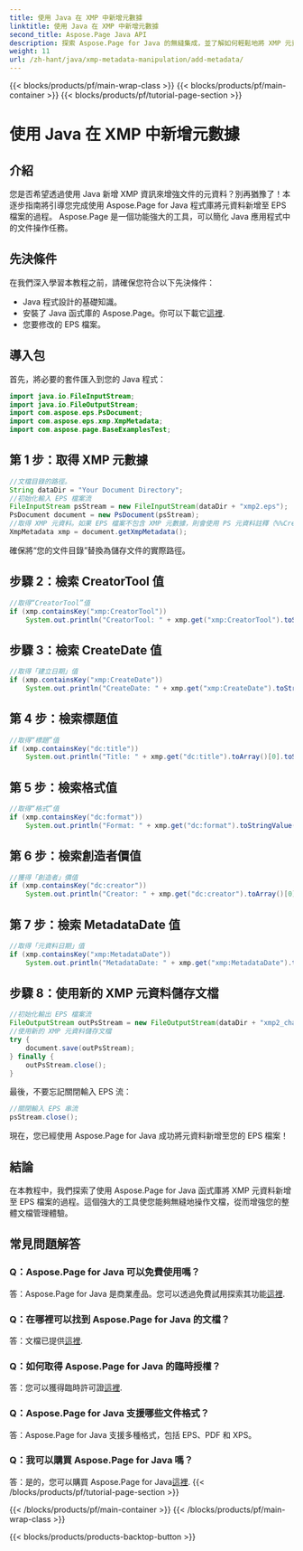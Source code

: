 ```yaml
---
title: 使用 Java 在 XMP 中新增元數據
linktitle: 使用 Java 在 XMP 中新增元數據
second_title: Aspose.Page Java API
description: 探索 Aspose.Page for Java 的無縫集成，並了解如何輕鬆地將 XMP 元資料新增至 EPS 檔案。立即提升您的文件管理等級！
weight: 11
url: /zh-hant/java/xmp-metadata-manipulation/add-metadata/
---
```


{{< blocks/products/pf/main-wrap-class >}}
{{< blocks/products/pf/main-container >}}
{{< blocks/products/pf/tutorial-page-section >}}

# 使用 Java 在 XMP 中新增元數據

## 介紹
您是否希望透過使用 Java 新增 XMP 資訊來增強文件的元資料？別再猶豫了！本逐步指南將引導您完成使用 Aspose.Page for Java 程式庫將元資料新增至 EPS 檔案的過程。 Aspose.Page 是一個功能強大的工具，可以簡化 Java 應用程式中的文件操作任務。
## 先決條件
在我們深入學習本教程之前，請確保您符合以下先決條件：
- Java 程式設計的基礎知識。
- 安裝了 Java 函式庫的 Aspose.Page。你可以下載它[這裡](https://releases.aspose.com/page/java/).
- 您要修改的 EPS 檔案。
## 導入包
首先，將必要的套件匯入到您的 Java 程式：
```java
import java.io.FileInputStream;
import java.io.FileOutputStream;
import com.aspose.eps.PsDocument;
import com.aspose.eps.xmp.XmpMetadata;
import com.aspose.page.BaseExamplesTest;
```
## 第 1 步：取得 XMP 元數據
```java
//文檔目錄的路徑。
String dataDir = "Your Document Directory";
//初始化輸入 EPS 檔案流
FileInputStream psStream = new FileInputStream(dataDir + "xmp2.eps");
PsDocument document = new PsDocument(psStream);
//取得 XMP 元資料。如果 EPS 檔案不包含 XMP 元數據，則會使用 PS 元資料註釋（%%Creator、%%CreateDate、%%Title 等）中的值建立新文件
XmpMetadata xmp = document.getXmpMetadata();
```
確保將“您的文件目錄”替換為儲存文件的實際路徑。

## 步驟 2：檢索 CreatorTool 值
```java
//取得“CreatorTool”值
if (xmp.containsKey("xmp:CreatorTool"))
    System.out.println("CreatorTool: " + xmp.get("xmp:CreatorTool").toStringValue());
```
## 步驟 3：檢索 CreateDate 值
```java
//取得「建立日期」值
if (xmp.containsKey("xmp:CreateDate"))
    System.out.println("CreateDate: " + xmp.get("xmp:CreateDate").toStringValue());
```
## 第 4 步：檢索標題值
```java
//取得“標題”值
if (xmp.containsKey("dc:title"))
    System.out.println("Title: " + xmp.get("dc:title").toArray()[0].toStringValue());
```
## 第 5 步：檢索格式值
```java
//取得“格式”值
if (xmp.containsKey("dc:format"))
    System.out.println("Format: " + xmp.get("dc:format").toStringValue());
```
## 第 6 步：檢索創造者價值
```java
//獲得「創造者」價值
if (xmp.containsKey("dc:creator"))
    System.out.println("Creator: " + xmp.get("dc:creator").toArray()[0].toStringValue());
```
## 第 7 步：檢索 MetadataDate 值
```java
//取得「元資料日期」值
if (xmp.containsKey("xmp:MetadataDate"))
    System.out.println("MetadataDate: " + xmp.get("xmp:MetadataDate").toStringValue());
```
## 步驟 8：使用新的 XMP 元資料儲存文檔
```java
//初始化輸出 EPS 檔案流
FileOutputStream outPsStream = new FileOutputStream(dataDir + "xmp2_changed.eps");
//使用新的 XMP 元資料儲存文檔
try {			
    document.save(outPsStream);
} finally {
    outPsStream.close();
}
```
最後，不要忘記關閉輸入 EPS 流：
```java
//關閉輸入 EPS 串流
psStream.close();
```
現在，您已經使用 Aspose.Page for Java 成功將元資料新增至您的 EPS 檔案！
## 結論
在本教程中，我們探索了使用 Aspose.Page for Java 函式庫將 XMP 元資料新增至 EPS 檔案的過程。這個強大的工具使您能夠無縫地操作文檔，從而增強您的整體文檔管理體驗。
## 常見問題解答
### Q：Aspose.Page for Java 可以免費使用嗎？
答：Aspose.Page for Java 是商業產品。您可以透過免費試用探索其功能[這裡](https://releases.aspose.com/).
### Q：在哪裡可以找到 Aspose.Page for Java 的文檔？
答：文檔已提供[這裡](https://reference.aspose.com/page/java/).
### Q：如何取得 Aspose.Page for Java 的臨時授權？
答：您可以獲得臨時許可證[這裡](https://purchase.aspose.com/temporary-license/).
### Q：Aspose.Page for Java 支援哪些文件格式？
答：Aspose.Page for Java 支援多種格式，包括 EPS、PDF 和 XPS。
### Q：我可以購買 Aspose.Page for Java 嗎？
答：是的，您可以購買 Aspose.Page for Java[這裡](https://purchase.aspose.com/buy).
{{< /blocks/products/pf/tutorial-page-section >}}

{{< /blocks/products/pf/main-container >}}
{{< /blocks/products/pf/main-wrap-class >}}

{{< blocks/products/products-backtop-button >}}
